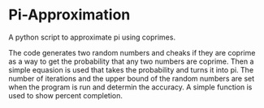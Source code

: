 # Pi-Approximation
A python script to approximate pi using coprimes.

The code generates two random numbers and cheaks if they are coprime as a way to get the probability that any two numbers are coprime. Then a simple equasion is used that takes the probability and turns it into pi. The number of iterations and the upper bound of the random numbers are set when the program is run and determin the accuracy. A simple function is used to show percent completion.

